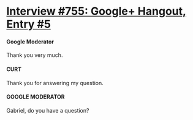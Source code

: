 # [Interview #755: Google+ Hangout, Entry #5](https://www.theoryland.com/intvmain.php?i=755#5)

#### Google Moderator

Thank you very much.

#### CURT

Thank you for answering my question.

#### GOOGLE MODERATOR

Gabriel, do you have a question?

